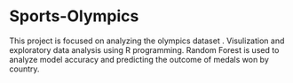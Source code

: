 # Sports-Olympics

This project is focused on analyzing the olympics dataset . Visulization and exploratory data analysis using R programming.
Random Forest is used to analyze model accuracy and predicting the outcome of medals won by country.
